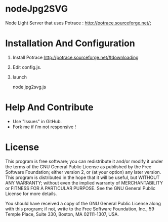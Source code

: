 nodeJpg2SVG
===========

Node Light Server that uses Potrace : http://potrace.sourceforge.net/;

Installation And Configuration
============

1) Install Potrace http://potrace.sourceforge.net/#downloading

2) Edit config.js.

3) launch

    node jpg2svg.js

Help And Contribute
============

* Use "Issues" in GitHub.
* Fork me if i'm not responsive !

License
===========

This program is free software; you can redistribute it and/or modify it under the terms of the GNU General Public License as published by the Free Software Foundation; either version 2, or (at your option) any later version.
This program is distributed in the hope that it will be useful, but WITHOUT ANY WARRANTY; without even the implied warranty of MERCHANTABILITY or FITNESS FOR A PARTICULAR PURPOSE. See the GNU General Public License for more details.

You should have received a copy of the GNU General Public License along with this program; if not, write to the Free Software Foundation, Inc., 59 Temple Place, Suite 330, Boston, MA 02111-1307, USA.

